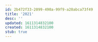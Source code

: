 ```yaml
---
id: 2b472f33-2099-490a-99f9-a28abca73f49
title: '2021'
desc: ''
updated: 1611314832100
created: 1611314832100
stub: true
---
```


